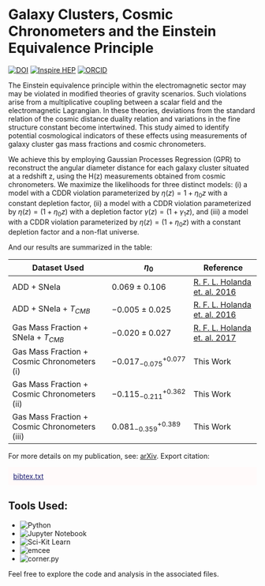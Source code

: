 # Galaxy Clusters, Cosmic Chronometers and the Einstein Equivalence Principle   
[![DOI](https://zenodo.org/badge/DOI/10.1088/1475-7516/2021/10/084.svg)](https://doi.org/10.1088/1475-7516/2021/10/084)
[![Inspire HEP](https://img.shields.io/badge/Inspire-HEP-orange)](https://inspirehep.net/literature/1933934)
[![ORCID](https://img.shields.io/badge/ORCID-0000--0001--7182--7273-green)](https://orcid.org/0000-0001-7182-7273)



The Einstein equivalence principle within the electromagnetic sector may may be violated in modified theories of gravity scenarios. Such violations arise from a multiplicative coupling between a scalar field and the electromagnetic Lagrangian. In these theories, deviations from the standard relation of the cosmic distance duality relation and variations in the fine structure constant become intertwined. This study aimed to identify potential cosmological indicators of these effects using measurements of galaxy cluster gas mass fractions and cosmic chronometers.

We achieve this by employing Gaussian Processes Regression (GPR) to reconstruct the angular diameter distance for each galaxy cluster situated at a redshift z, using the H(z) measurements obtained from cosmic chronometers. We maximize the likelihoods for three distinct models: (i) a model with a CDDR violation parameterized by $\eta(z) = 1 + \eta_{0}z$ with a constant depletion factor, (ii) a model with a CDDR violation parameterized by $\eta (z) = (1 + \eta_{0}z)$ with a depletion factor $\gamma (z) = (1+\gamma_{1}z)$, and (iii) a model with a CDDR violation parameterized by $\eta (z) = (1+\eta_{0}z)$ with a constant depletion factor and a non-flat universe.

And our results are summarized in the table:

| Dataset Used                                       | $\eta_{0}$                    | Reference                                                 |
| -------------------------------------------------- | ----------------------------- | --------------------------------------------------------- |
| ADD + SNeIa                                        | $0.069 \pm 0.106$             | [R. F. L. Holanda et. al. 2016](https://arxiv.org/abs/1606.07923) |
| ADD + SNeIa + $T_{CMB}$                            | $−0.005 \pm 0.025$            | [R. F. L. Holanda et. al. 2016](https://arxiv.org/abs/1610.01512) |
| Gas Mass Fraction + SNeIa + $T_{CMB}$             | $−0.020 \pm 0.027$            | [R. F. L. Holanda et. al. 2017](https://arxiv.org/abs/1612.09365) |
| Gas Mass Fraction + Cosmic Chronometers (i)   | $−0.017^{ +0.077 }_{ −0.075 }$    | This Work                                                 |
| Gas Mass Fraction + Cosmic Chronometers (ii)  | $−0.115^{ +0.362 }_{ −0.211 }$    | This Work                                                 |
| Gas Mass Fraction + Cosmic Chronometers (iii) | $0.081^{ +0.389 }_{ −0.359 }$     | This Work                                                 |

For more details on my publication, see: [arXiv](https://arxiv.org/abs/2107.14169v2).
Export citation:
<div style="background-color: Snow; padding: 10px; margin-top: 10px;">
    <a href="https://htmlpreview.github.io/?https://github.com/aCosmicDebugger/Galaxy-Clusters-Cosmic-Chronometers-EEP/blob/main/bibtex.html" style="color: MidnightBlue;">bibtex.txt</a>
</div>



## Tools Used:


- ![Python](https://img.shields.io/badge/Python-3.11-blue)
- ![Jupyter Notebook](https://img.shields.io/badge/Jupyter%20Notebook-5.3.0-orange)
- ![Sci-Kit Learn](https://img.shields.io/badge/Sci--Kit%20Learn-1.2.2-yellow)
- ![emcee](https://img.shields.io/badge/emcee-3.1.4-green)
- ![corner.py](https://img.shields.io/badge/corner.py-2.2.2-cerulean)




Feel free to explore the code and analysis in the associated files.

